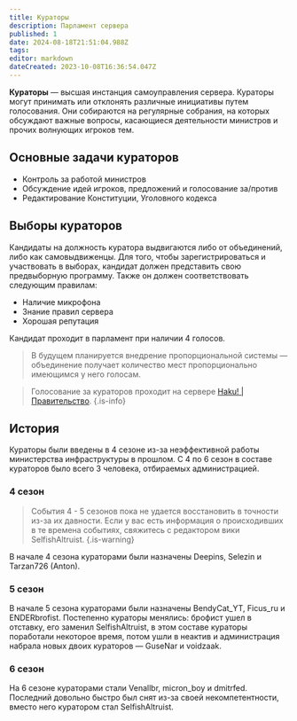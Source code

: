 ```yaml
---
title: Кураторы
description: Парламент сервера
published: 1
date: 2024-08-18T21:51:04.988Z
tags: 
editor: markdown
dateCreated: 2023-10-08T16:36:54.047Z
---
```


**Кураторы** — высшая инстанция самоуправления сервера. Кураторы могут принимать или отклонять различные инициативы путем голосования. Они собираются на регулярные собрания, на которых обсуждают важные вопросы, касающиеся деятельности министров и прочих волнующих игроков тем.
## Основные задачи кураторов

- Контроль за работой министров
- Обсуждение идей игроков, предложений и голосование за/против
- Редактирование Конституции, Уголовного кодекса

## Выборы кураторов

Кандидаты на должность куратора выдвигаются либо от объединений, либо как самовыдвиженцы. 
Для того, чтобы зарегистрироваться и участвовать в выборах, кандидат должен представить свою предвыборную программу. Также он должен соответствовать следующим правилам:

- Наличие микрофона
- Знание правил сервера
- Хорошая репутация

Кандидат проходит в парламент при наличии 4 голосов.

> В будущем планируется внедрение пропорциональной системы — объединение получает количество мест пропорционально имеющимся у него голосам.

> Голосование за кураторов проходит на сервере [Haku! | Правительство](https://haku.su/ru/government).
{.is-info}
## История

Кураторы были введены в 4 сезоне из-за неэффективной работы министерства инфраструктуры в прошлом. С 4 по 6 сезон в составе кураторов было всего 3 человека, отбираемых администрацией.

### 4 сезон
> События 4 - 5 сезонов пока не удается восстановить в точности из-за их давности. Если у вас есть информация о происходивших в те времена событиях, свяжитесь с редактором вики SelfishAltruist.
{.is-warning}

В начале 4 сезона кураторами были назначены Deepins, Selezin и Tarzan726 (Anton).
### 5 сезон
В начале 5 сезона кураторами были назначены BendyCat_YT, Ficus_ru и ENDERbrofist. Постепенно кураторы менялись: брофист ушел в отставку, его заменил SelfishAltruist, в этом составе кураторы поработали некоторое время, потом ушли в неактив и администрация набрала новых двоих кураторов — GuseNar и voidzaak.
### 6 сезон

На 6 сезоне кураторами стали Venallbr, micron\_boy и dmitrfed. Последний довольно быстро был снят из-за своей некомпетентности, вместо него куратором стал SelfishAltruist.
